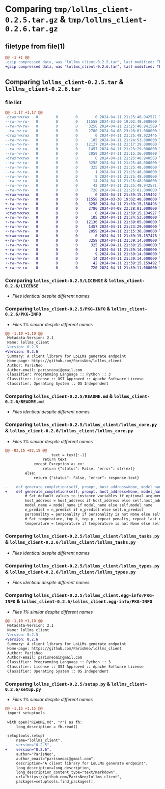# Comparing `tmp/lollms_client-0.2.5.tar.gz` & `tmp/lollms_client-0.2.6.tar.gz`

## filetype from file(1)

```diff
@@ -1 +1 @@
-gzip compressed data, was "lollms_client-0.2.5.tar", last modified: Thu Apr 11 21:25:48 2024, max compression
+gzip compressed data, was "lollms_client-0.2.6.tar", last modified: Thu Apr 11 21:39:15 2024, max compression
```

## Comparing `lollms_client-0.2.5.tar` & `lollms_client-0.2.6.tar`

### file list

```diff
@@ -1,17 +1,17 @@
-drwxrwxrwx   0        0        0        0 2024-04-11 21:25:48.942571 lollms_client-0.2.5/
--rw-rw-rw-   0        0        0    11558 2024-03-30 19:02:48.000000 lollms_client-0.2.5/LICENSE
--rw-rw-rw-   0        0        0     3258 2024-04-11 21:25:48.941569 lollms_client-0.2.5/PKG-INFO
--rw-rw-rw-   0        0        0     2780 2024-04-08 23:28:01.000000 lollms_client-0.2.5/README.md
-drwxrwxrwx   0        0        0        0 2024-04-11 21:25:48.922446 lollms_client-0.2.5/lollms_client/
--rw-rw-rw-   0        0        0      105 2024-04-11 21:24:53.000000 lollms_client-0.2.5/lollms_client/__init__.py
--rw-rw-rw-   0        0        0    12127 2024-04-11 21:17:29.000000 lollms_client-0.2.5/lollms_client/lollms_core.py
--rw-rw-rw-   0        0        0     1457 2024-04-11 21:23:29.000000 lollms_client-0.2.5/lollms_client/lollms_tasks.py
--rw-rw-rw-   0        0        0     2059 2024-04-11 21:15:36.000000 lollms_client-0.2.5/lollms_client/lollms_types.py
-drwxrwxrwx   0        0        0        0 2024-04-11 21:25:48.940568 lollms_client-0.2.5/lollms_client.egg-info/
--rw-rw-rw-   0        0        0     3258 2024-04-11 21:25:48.000000 lollms_client-0.2.5/lollms_client.egg-info/PKG-INFO
--rw-rw-rw-   0        0        0      325 2024-04-11 21:25:48.000000 lollms_client-0.2.5/lollms_client.egg-info/SOURCES.txt
--rw-rw-rw-   0        0        0        1 2024-04-11 21:25:48.000000 lollms_client-0.2.5/lollms_client.egg-info/dependency_links.txt
--rw-rw-rw-   0        0        0        9 2024-04-11 21:25:48.000000 lollms_client-0.2.5/lollms_client.egg-info/requires.txt
--rw-rw-rw-   0        0        0       14 2024-04-11 21:25:48.000000 lollms_client-0.2.5/lollms_client.egg-info/top_level.txt
--rw-rw-rw-   0        0        0       42 2024-04-11 21:25:48.942571 lollms_client-0.2.5/setup.cfg
--rw-rw-rw-   0        0        0      720 2024-04-11 21:25:01.000000 lollms_client-0.2.5/setup.py
+drwxrwxrwx   0        0        0        0 2024-04-11 21:39:15.159492 lollms_client-0.2.6/
+-rw-rw-rw-   0        0        0    11558 2024-03-30 19:02:48.000000 lollms_client-0.2.6/LICENSE
+-rw-rw-rw-   0        0        0     3258 2024-04-11 21:39:15.158493 lollms_client-0.2.6/PKG-INFO
+-rw-rw-rw-   0        0        0     2780 2024-04-08 23:28:01.000000 lollms_client-0.2.6/README.md
+drwxrwxrwx   0        0        0        0 2024-04-11 21:39:15.134927 lollms_client-0.2.6/lollms_client/
+-rw-rw-rw-   0        0        0      105 2024-04-11 21:24:53.000000 lollms_client-0.2.6/lollms_client/__init__.py
+-rw-rw-rw-   0        0        0    12136 2024-04-11 21:39:05.000000 lollms_client-0.2.6/lollms_client/lollms_core.py
+-rw-rw-rw-   0        0        0     1457 2024-04-11 21:23:29.000000 lollms_client-0.2.6/lollms_client/lollms_tasks.py
+-rw-rw-rw-   0        0        0     2059 2024-04-11 21:15:36.000000 lollms_client-0.2.6/lollms_client/lollms_types.py
+drwxrwxrwx   0        0        0        0 2024-04-11 21:39:15.157478 lollms_client-0.2.6/lollms_client.egg-info/
+-rw-rw-rw-   0        0        0     3258 2024-04-11 21:39:14.000000 lollms_client-0.2.6/lollms_client.egg-info/PKG-INFO
+-rw-rw-rw-   0        0        0      325 2024-04-11 21:39:15.000000 lollms_client-0.2.6/lollms_client.egg-info/SOURCES.txt
+-rw-rw-rw-   0        0        0        1 2024-04-11 21:39:14.000000 lollms_client-0.2.6/lollms_client.egg-info/dependency_links.txt
+-rw-rw-rw-   0        0        0        9 2024-04-11 21:39:14.000000 lollms_client-0.2.6/lollms_client.egg-info/requires.txt
+-rw-rw-rw-   0        0        0       14 2024-04-11 21:39:14.000000 lollms_client-0.2.6/lollms_client.egg-info/top_level.txt
+-rw-rw-rw-   0        0        0       42 2024-04-11 21:39:15.159492 lollms_client-0.2.6/setup.cfg
+-rw-rw-rw-   0        0        0      720 2024-04-11 21:39:11.000000 lollms_client-0.2.6/setup.py
```

### Comparing `lollms_client-0.2.5/LICENSE` & `lollms_client-0.2.6/LICENSE`

 * *Files identical despite different names*

### Comparing `lollms_client-0.2.5/PKG-INFO` & `lollms_client-0.2.6/PKG-INFO`

 * *Files 1% similar despite different names*

```diff
@@ -1,10 +1,10 @@
 Metadata-Version: 2.1
 Name: lollms_client
-Version: 0.2.5
+Version: 0.2.6
 Summary: A client library for LoLLMs generate endpoint
 Home-page: https://github.com/ParisNeo/lollms_client
 Author: ParisNeo
 Author-email: parisneoai@gmail.com
 Classifier: Programming Language :: Python :: 3
 Classifier: License :: OSI Approved :: Apache Software License
 Classifier: Operating System :: OS Independent
```

### Comparing `lollms_client-0.2.5/README.md` & `lollms_client-0.2.6/README.md`

 * *Files identical despite different names*

### Comparing `lollms_client-0.2.5/lollms_client/lollms_core.py` & `lollms_client-0.2.6/lollms_client/lollms_core.py`

 * *Files 1% similar despite different names*

```diff
@@ -82,15 +82,15 @@
                     text = text[:-1]
                 return text
             except Exception as ex:
                 return {"status": False, "error": str(ex)}
         else:
             return {"status": False, "error": response.text}
 
-    def generate_completion(self, prompt, host_address=None, model_name=None, personality=None, n_predict=None, stream=False, temperature=0.1, top_k=50, top_p=0.95, repeat_penalty=0.8, repeat_last_n=40, seed=None, n_threads=8, completion_format="vllm", service_key:str="", streaming_callback=None):
+    def generate_completion(self, prompt, host_address=None, model_name=None, personality=None, n_predict=None, stream=False, temperature=0.1, top_k=50, top_p=0.95, repeat_penalty=0.8, repeat_last_n=40, seed=None, n_threads=8, completion_format="vllm instruct", service_key:str="", streaming_callback=None):
         # Set default values to instance variables if optional arguments are None
         host_address = host_address if host_address else self.host_address
         model_name = model_name if model_name else self.model_name
         n_predict = n_predict if n_predict else self.n_predict
         personality = personality if personality is not None else self.personality
         # Set temperature, top_k, top_p, repeat_penalty, repeat_last_n, seed, n_threads to the instance variables if they are not provided or None
         temperature = temperature if temperature is not None else self.temperature
```

### Comparing `lollms_client-0.2.5/lollms_client/lollms_tasks.py` & `lollms_client-0.2.6/lollms_client/lollms_tasks.py`

 * *Files identical despite different names*

### Comparing `lollms_client-0.2.5/lollms_client/lollms_types.py` & `lollms_client-0.2.6/lollms_client/lollms_types.py`

 * *Files identical despite different names*

### Comparing `lollms_client-0.2.5/lollms_client.egg-info/PKG-INFO` & `lollms_client-0.2.6/lollms_client.egg-info/PKG-INFO`

 * *Files 1% similar despite different names*

```diff
@@ -1,10 +1,10 @@
 Metadata-Version: 2.1
 Name: lollms_client
-Version: 0.2.5
+Version: 0.2.6
 Summary: A client library for LoLLMs generate endpoint
 Home-page: https://github.com/ParisNeo/lollms_client
 Author: ParisNeo
 Author-email: parisneoai@gmail.com
 Classifier: Programming Language :: Python :: 3
 Classifier: License :: OSI Approved :: Apache Software License
 Classifier: Operating System :: OS Independent
```

### Comparing `lollms_client-0.2.5/setup.py` & `lollms_client-0.2.6/setup.py`

 * *Files 1% similar despite different names*

```diff
@@ -1,15 +1,15 @@
 import setuptools
 
 with open("README.md", "r") as fh:
     long_description = fh.read()
 
 setuptools.setup(
     name="lollms_client",
-    version="0.2.5",
+    version="0.2.6",
     author="ParisNeo",
     author_email="parisneoai@gmail.com",
     description="A client library for LoLLMs generate endpoint",
     long_description=long_description,
     long_description_content_type="text/markdown",
     url="https://github.com/ParisNeo/lollms_client",
     packages=setuptools.find_packages(),
```

